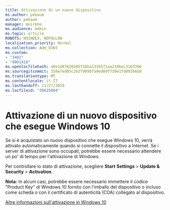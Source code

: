 ```yaml
---
title: Attivazione di un nuovo dispositivo
ms.author: pebaum
author: pebaum
manager: mnirkhe
ms.audience: Admin
ms.topic: article
ROBOTS: NOINDEX, NOFOLLOW
localization_priority: Normal
ms.collection: Adm_O365
ms.custom:
- "3402"
- "9001418"
ms.openlocfilehash: a0e1d87620265f1bba133b571aa218bec3163366
ms.sourcegitcommit: 358e7ed05c262f909bfa9ed0df730e1fd89266b8
ms.translationtype: MT
ms.contentlocale: it-IT
ms.lasthandoff: 11/27/2019
ms.locfileid: "39625884"
---
```

# <a name="activating-a-new-device-running-windows-10"></a>Attivazione di un nuovo dispositivo che esegue Windows 10

Se si è acquistato un nuovo dispositivo che esegue Windows 10, verrà attivato automaticamente quando si connette il dispositivo a Internet. Se i server di attivazione sono occupati, potrebbe essere necessario attendere un po' di tempo per l'attivazione di Windows.

Per controllare lo stato di attivazione, scegliere **Start** **Settings** > **Update & Security** > **Activation**.

**Nota:** In alcuni casi, potrebbe essere necessario immettere il codice "Product Key" di Windows 10 fornito con l'imballo del dispositivo o incluso come scheda o con il certificato di autenticità (COA) collegato al dispositivo.

[Altre informazioni sull'attivazione in Windows 10](https://support.microsoft.com/help/12440)